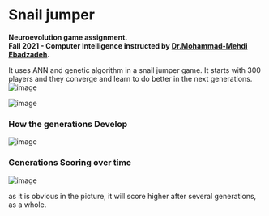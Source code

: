 # Snail jumper
**Neuroevolution game assignment.**  
**Fall 2021 - Computer Intelligence instructed by [Dr.Mohammad-Mehdi Ebadzadeh](https://aut.ac.ir/cv/2130/MOHAMMAD-MEHDI-EBADZADEH?slc_lang=en&&cv=2130&mod=scv).**  

It uses ANN and genetic algorithm in a snail jumper game. It starts with 300 players and they converge and learn to do better in the next generations.![image](https://user-images.githubusercontent.com/61980014/188205196-b996868d-c092-4eed-a2ce-851a3dc418e8.png)



![image](https://user-images.githubusercontent.com/61980014/188205391-13646d4c-2539-4aea-9c66-e53355ace75b.png)

### How the generations Develop 

![image](https://user-images.githubusercontent.com/61980014/188205499-833d3a23-4f33-4538-b7a3-c1ae5c472e3c.png)

### Generations Scoring over time

![image](https://user-images.githubusercontent.com/61980014/188205836-e9e21044-1ffa-4ff4-8605-a90a46c48826.png)

as it is obvious in the picture, it will score higher after several generations, as a whole.

